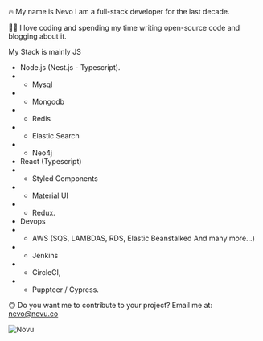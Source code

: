 🔥 My name is Nevo I am a full-stack developer for the last decade.

🙏🏻 I love coding and spending my time writing open-source code and blogging about it.

My Stack is mainly JS

- Node.js (Nest.js - Typescript).
- - Mysql
- - Mongodb
- - Redis
- - Elastic Search
- - Neo4j
- React (Typescript)
- - Styled Components
- - Material UI
- - Redux.
- Devops
- - AWS (SQS, LAMBDAS, RDS, Elastic Beanstalked And many more...)
- - Jenkins
- - CircleCI,
- - Puppteer / Cypress.

🙃 Do you want me to contribute to your project? Email me at: nevo@novu.co



![Novu](https://user-images.githubusercontent.com/8872447/165779319-34962ccc-3149-466c-b1da-97fd93254520.png)
